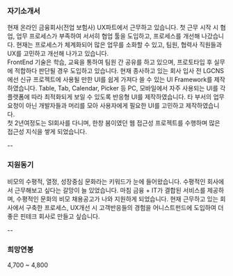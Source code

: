 ### 자기소개서

 현재 온라인 금융회사(전업 보험사) UX파트에서 근무하고 있습니다. 첫 근무 시작 시 협업, 업무 프로세스가 부족하여 
서서히 협업 툴을 도입하고, 프로세스를 개선해 나갔습니다. 현재는 프로세스가 체계화되어 많은 업무를 소화할 수 있고,
팀원, 협력사 직원들과 UX를 고민하고 개선해 나가고 있습니다.<br>
 FrontEnd 기술은 학습, 교육을 통하여 팀원 간 공유를 하고 있으며, 프로토타입 후 실무에 적합하다 판단될 경우 도입하고 있습니다.
현재 종사하고 있는 회사 입사 전 LGCNS에선 신규 프로젝트에 사용될 만한 UI를 쉽게 가져다 쓸 수 있는 UI Framework를 제작하였습니다.
Table, Tab, Calendar, Picker 등 PC, 모바일에서 자주 사용되는 UI를 각 플랫폼에 따라 최적화되게 보일 수 있도록 반응형 UI를
제작하였습니다. 타 부서의 업무 요청이 아닌 개발자들과 머리를 모아 사용자에게 필요한 UI를 고민하고 제작하였습니다.<br>
 첫 2년여정도는 SI회사를 다니며, 한창 붐이였던 웹 접근성 프로젝트를 수행하며 많은 접근성 지식을 쌓게 되었습니다.
 
--
 
### 지원동기
 비모의 수평적, 열정, 성장중심 문화라는 키워드가 눈에 들어왔습니다. 수평적인 회사에서 
근무해보고 싶다는 갈망이 늘 있었습니다. 마침 금융 + IT가 결합된 서비스를 제공하며, 수평적인 문화의 비모 채용공고가
나와 지원하게 되었습니다. 현재 근무하고 있는 회사에서 구축한 프로세스, UX개선 시 고객반응들의 경험을 어니스트펀드에 도입하여
더 좋은 핀테크 회사로 만들고 싶습니다.

--

### 희망연봉
4,700 ~ 4,800
